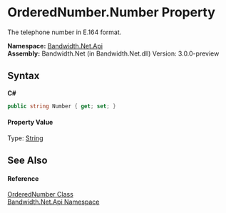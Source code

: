 ﻿# OrderedNumber.Number Property 
 

The telephone number in E.164 format.

**Namespace:**&nbsp;<a href ="N_Bandwidth_Net_Api.md">Bandwidth.Net.Api</a><br />**Assembly:**&nbsp;Bandwidth.Net (in Bandwidth.Net.dll) Version: 3.0.0-preview

## Syntax

**C#**<br />
``` C#
public string Number { get; set; }
```


#### Property Value
Type: <a href="http://msdn2.microsoft.com/en-us/library/s1wwdcbf" target="_blank">String</a>

## See Also


#### Reference
<a href ="T_Bandwidth_Net_Api_OrderedNumber.md">OrderedNumber Class</a><br /><a href ="N_Bandwidth_Net_Api.md">Bandwidth.Net.Api Namespace</a><br />